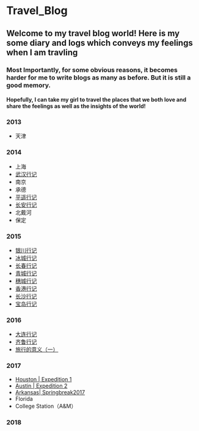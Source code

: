 # Travel_Blog
## Welcome to my travel blog world! Here is my some diary and logs which conveys my feelings when I am travling

### Most Importantly, for some obvious reasons, it becomes harder for me to write blogs as many as before. But it is still a good memory.

#### Hopefully, I can take my girl to travel the places that we both love and share the feelings as well as the insights of the world!

### 2013
* 天津

### 2014
* 上海
* [武汉行记]()
* 南京
* 承德
* [平遥行记]()
* [长安行记]()
* 北戴河
* 保定

### 2015
* [银川行记]()
* [冰城行记]()
* [长春行记]()
* [青城行记]()
* [穗城行记]()
* [香港行记]()
* [长沙行记]()
* [宝岛行记]()

### 2016
* [大连行记]()
* [齐鲁行记]()
* [旅行的意义（一）]()

### 2017
* [ Houston | Expedition 1]()
* [ Austin  | Expedition 2]()
* [ Arkansas| Springbreak2017]()
* Florida
* College Station（A&M）

### 2018
